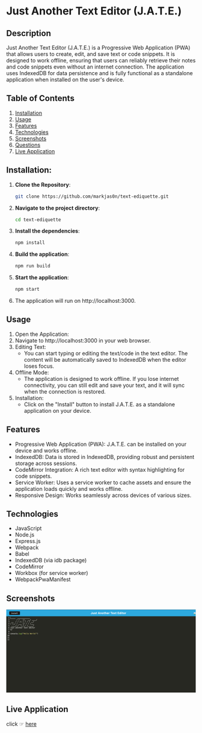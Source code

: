 # Just Another Text Editor (J.A.T.E.)

## Description

Just Another Text Editor (J.A.T.E.) is a Progressive Web Application (PWA) that allows users to create, edit, and save text or code snippets. It is designed to work offline, ensuring that users can reliably retrieve their notes and code snippets even without an internet connection. The application uses IndexedDB for data persistence and is fully functional as a standalone application when installed on the user's device.

## Table of Contents

1. [Installation](#installation)
2. [Usage](#usage)
3. [Features](#features)
4. [Technologies](#technologies)
5. [Screenshots](#screenshots)
6. [Questions](#questions)
7. [Live Application](#live-application)

## Installation:

1. **Clone the Repository**:
    ```bash
    git clone https://github.com/markjas0n/text-ediquette.git
2. **Navigate to the project directory**:
    ```bash
    cd text-ediquette
3. **Install the dependencies**:
    ```bash
    npm install
4. **Build the application**:
    ```bash
    npm run build
5. **Start the application**:
    ```bash
    npm start
4. The application will run on http://localhost:3000.

## Usage

1. Open the Application:
2. Navigate to http://localhost:3000 in your web browser.
3. Editing Text:
    - You can start typing or editing the text/code in the text editor. The content will be automatically saved to IndexedDB when the editor loses focus.
4. Offline Mode:
    - The application is designed to work offline. If you lose internet connectivity, you can still edit and save your text, and it will sync when the connection is restored.
5. Installation:
    - Click on the "Install" button to install J.A.T.E. as a standalone application on your device.

## Features

- Progressive Web Application (PWA): J.A.T.E. can be installed on your device and works offline.
- IndexedDB: Data is stored in IndexedDB, providing robust and persistent storage across sessions.
- CodeMirror Integration: A rich text editor with syntax highlighting for code snippets.
- Service Worker: Uses a service worker to cache assets and ensure the application loads quickly and works offline.
- Responsive Design: Works seamlessly across devices of various sizes.

## Technologies

- JavaScript
- Node.js
- Express.js
- Webpack
- Babel
- IndexedDB (via idb package)
- CodeMirror
- Workbox (for service worker)
- WebpackPwaManifest

## Screenshots
![screenshot-of-application](Develop/client/src/images/JATE.png)

## Live Application
click ☞ [here](https://text-ediquette.onrender.com/)
